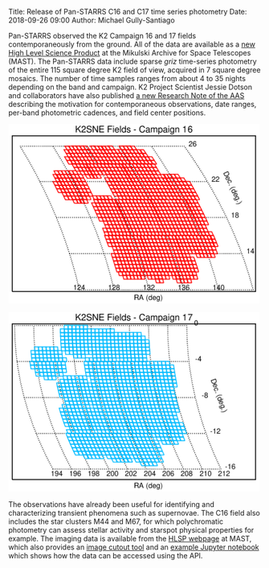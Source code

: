 Title: Release of Pan-STARRS C16 and C17 time series photometry
Date: 2018-09-26 09:00
Author: Michael Gully-Santiago

Pan-STARRS observed the K2 Campaign 16 and 17 fields contemporaneously from the ground.  All of the data are available as a [new High Level Science Product](https://archive.stsci.edu/prepds/k2sne/) at the Mikulski Archive for Space Telescopes (MAST).  The Pan-STARRS data include sparse *griz* time-series photometry of the entire 115 square degree K2 field of view, acquired in 7 square degree mosaics.  The number of time samples ranges from about 4 to 35 nights depending on the band and campaign.  K2 Project Scientist Jessie Dotson and collaborators have also published [a new Research Note of the AAS](http://iopscience.iop.org/journal/2515-5172) describing the motivation for contemporaneous observations, date ranges, per-band photometric cadences, and field center positions.


<a href="images/news/projections_c16.png"><img class="img-responsive" style="max-width:500px;" src="images/news/projections_c16.png" alt="C16 Pan-STARRS Field"></a>

<a href="images/news/projections_c17.png"><img class="img-responsive" style="max-width:500px;" src="images/news/projections_c17.png" alt="C17 Pan-STARRS Field"></a>

The observations have already been useful for identifying and characterizing transient phenomena such as supernovae.  The C16 field also includes the star clusters M44 and M67, for which polychromatic photometry can assess stellar activity and starspot physical properties for example.  The imaging data is available from the [HLSP webpage](https://archive.stsci.edu/prepds/k2sne/) at MAST, which also provides an [image cutout tool](https://ps1images.stsci.edu/cgi-bin/hlspcutouts) and an [example Jupyter notebook](https://github.com/spacetelescope/MAST-API-Notebooks/tree/master/HLSP/K2SNE/) which shows how the data can be accessed using the API.
